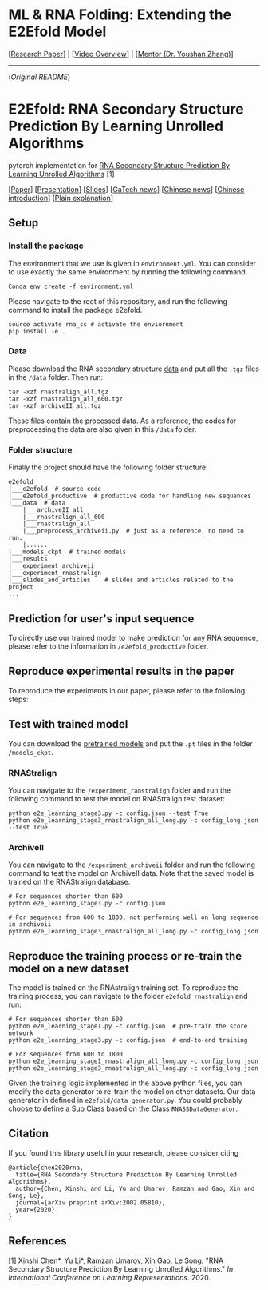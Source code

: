 # ML & RNA Folding: Extending the E2Efold Model
[[Research Paper](https://docs.google.com/document/d/1B1K5C_g2CSxyHy_2I8CgjQeuaywwSj6tkkVpfIuYx9w)] | [[Video Overview](PLACEHOLDER)] | [[Mentor (Dr. Youshan Zhang)](https://scholar.google.com/citations?user=47ItLM8AAAAJ)]
___
(_Original README_)
# E2Efold: RNA Secondary Structure Prediction By Learning Unrolled Algorithms

pytorch implementation for [RNA Secondary Structure Prediction By Learning Unrolled Algorithms](https://openreview.net/forum?id=S1eALyrYDH) [1]

[[Paper](https://openreview.net/pdf?id=S1eALyrYDH)] [[Presentation](https://iclr.cc/virtual_2020/poster_S1eALyrYDH.html)] [[Slides](http://xinshi-chen.com/papers/slides/iclr2020-e2efold.pdf)]
[<a href="https://cse.gatech.edu/news/633633/machine-learning-tool-may-help-us-better-understand-rna-viruses">GaTech news</a>]
[<a href="https://www.jiqizhixin.com/articles/2020-02-18-8">Chinese news</a>]
[<a href="https://mp.weixin.qq.com/s/eyWlQdRqrnnxOKv0TF6gmA">Chinese introduction</a>]
[<a href="https://github.com/ml4bio/e2efold/blob/master/slides_and_articles/long_abstract.pdf">Plain explanation</a>]


## Setup

### Install the package
The environment that we use is given in `environment.yml`. You can consider to use exactly the same environment by running the following command.
```
Conda env create -f environment.yml
```

Please navigate to the root of this repository, and run the following command to install the package e2efold.
```
source activate rna_ss # activate the enviornment
pip install -e .
```

### Data

Please download the RNA secondary structure [data](https://drive.google.com/open?id=19KPRYJjjMJh1qdMhtmUoYA_ncw3ocAHc) and put all the `.tgz` files in the `/data` folder. Then run:
```
tar -xzf rnastralign_all.tgz
tar -xzf rnastralign_all_600.tgz
tar -xzf archiveII_all.tgz
```
These files contain the processed data. As a reference, the codes for preprocessing the data are also given in this `/data` folder.

### Folder structure

Finally the project should have the following folder structure:

```
e2efold
|___e2efold  # source code
|___e2efold_productive  # productive code for handling new sequences
|___data  # data
    |___archiveII_all
    |___rnastralign_all_600
    |___rnastralign_all
    |___preprocess_archiveii.py  # just as a reference. no need to run.
    |......
|___models_ckpt  # trained models
|___results
|___experiment_archiveii
|___experiment_rnastralign
|___slides_and_articles    # slides and articles related to the project 
...
```

## Prediction for user's input sequence

To directly use our trained model to make prediction for any RNA sequence, please refer to the information in `/e2efold_productive` folder.

## Reproduce experimental results in the paper

To reproduce the experiments in our paper, please refer to the following steps:

## Test with trained model
You can download the [pretrained models](https://drive.google.com/open?id=1m038Fw0HBGEzsvhS0mRxd0U7cGXqLAVt) and put the `.pt` files in the folder `/models_ckpt`.

### RNAStralign
You can navigate to the `/experiment_ranstralign` folder and run the following command to test the model on RNAStralign test dataset:
```
python e2e_learning_stage3.py -c config.json --test True
python e2e_learning_stage3_rnastralign_all_long.py -c config_long.json --test True
```

### ArchiveII
You can navigate to the `/experiment_archiveii` folder and run the following command to test the model on ArchiveII data. Note that the saved model is trained on the RNAStralign database.
```
# For sequences shorter than 600
python e2e_learning_stage3.py -c config.json

# For sequences from 600 to 1800, not performing well on long sequence in archiveii
python e2e_learning_stage3_rnastralign_all_long.py -c config_long.json
```

## Reproduce the training process or re-train the model on a new dataset

The model is trained on the RNAstralign training set. To reproduce the training process, you can navigate to the folder
`e2efold_rnastralign` and run:
```
# For sequences shorter than 600
python e2e_learning_stage1.py -c config.json  # pre-train the score network
python e2e_learning_stage3.py -c config.json  # end-to-end training

# For sequences from 600 to 1800 
python e2e_learning_stage1_rnastralign_all_long.py -c config_long.json 
python e2e_learning_stage3_rnastralign_all_long.py -c config_long.json 
```

Given the training logic implemented in the above python files, you can modify the data generator to re-train the model on other datasets. Our data generator in defined in `e2efold/data_generator.py`. You could probably choose to define a Sub Class based on the Class `RNASSDataGenerator`.


## Citation
If you found this library useful in your research, please consider citing
```
@article{chen2020rna,
  title={RNA Secondary Structure Prediction By Learning Unrolled Algorithms},
  author={Chen, Xinshi and Li, Yu and Umarov, Ramzan and Gao, Xin and Song, Le},
  journal={arXiv preprint arXiv:2002.05810},
  year={2020}
}
```
## References
[1] Xinshi Chen*, Yu Li*, Ramzan Umarov, Xin Gao, Le Song. "RNA Secondary Structure Prediction By Learning Unrolled Algorithms." *In International Conference on Learning Representations.* 2020.
